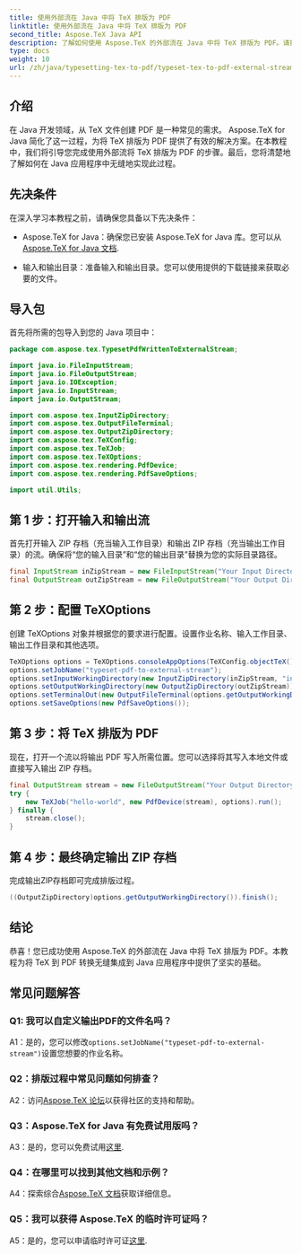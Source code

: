 ```yaml
---
title: 使用外部流在 Java 中将 TeX 排版为 PDF
linktitle: 使用外部流在 Java 中将 TeX 排版为 PDF
second_title: Aspose.TeX Java API
description: 了解如何使用 Aspose.TeX 的外部流在 Java 中将 TeX 排版为 PDF。请按照我们的分步指南进行无缝集成。
type: docs
weight: 10
url: /zh/java/typesetting-tex-to-pdf/typeset-tex-to-pdf-external-stream/
---
```

## 介绍

在 Java 开发领域，从 TeX 文件创建 PDF 是一种常见的需求。 Aspose.TeX for Java 简化了这一过程，为将 TeX 排版为 PDF 提供了有效的解决方案。在本教程中，我们将引导您完成使用外部流将 TeX 排版为 PDF 的步骤。最后，您将清楚地了解如何在 Java 应用程序中无缝地实现此过程。

## 先决条件

在深入学习本教程之前，请确保您具备以下先决条件：

- Aspose.TeX for Java：确保您已安装 Aspose.TeX for Java 库。您可以从[Aspose.TeX for Java 文档](https://reference.aspose.com/tex/java/).

- 输入和输出目录：准备输入和输出目录。您可以使用提供的下载链接来获取必要的文件。

## 导入包

首先将所需的包导入到您的 Java 项目中：

```java
package com.aspose.tex.TypesetPdfWrittenToExternalStream;

import java.io.FileInputStream;
import java.io.FileOutputStream;
import java.io.IOException;
import java.io.InputStream;
import java.io.OutputStream;

import com.aspose.tex.InputZipDirectory;
import com.aspose.tex.OutputFileTerminal;
import com.aspose.tex.OutputZipDirectory;
import com.aspose.tex.TeXConfig;
import com.aspose.tex.TeXJob;
import com.aspose.tex.TeXOptions;
import com.aspose.tex.rendering.PdfDevice;
import com.aspose.tex.rendering.PdfSaveOptions;

import util.Utils;
```

## 第 1 步：打开输入和输出流

首先打开输入 ZIP 存档（充当输入工作目录）和输出 ZIP 存档（充当输出工作目录）的流。确保将“您的输入目录”和“您的输出目录”替换为您的实际目录路径。

```java
final InputStream inZipStream = new FileInputStream("Your Input Directory" + "zip-in.zip");
final OutputStream outZipStream = new FileOutputStream("Your Output Directory" + "typeset-pdf-to-external-stream.zip");
```

## 第 2 步：配置 TeXOptions

创建 TeXOptions 对象并根据您的要求进行配置。设置作业名称、输入工作目录、输出工作目录和其他选项。

```java
TeXOptions options = TeXOptions.consoleAppOptions(TeXConfig.objectTeX());
options.setJobName("typeset-pdf-to-external-stream");
options.setInputWorkingDirectory(new InputZipDirectory(inZipStream, "in"));
options.setOutputWorkingDirectory(new OutputZipDirectory(outZipStream));
options.setTerminalOut(new OutputFileTerminal(options.getOutputWorkingDirectory()));
options.setSaveOptions(new PdfSaveOptions());
```

## 第 3 步：将 TeX 排版为 PDF

现在，打开一个流以将输出 PDF 写入所需位置。您可以选择将其写入本地文件或直接写入输出 ZIP 存档。

```java
final OutputStream stream = new FileOutputStream("Your Output Directory" + "file-name.pdf");
try {
    new TeXJob("hello-world", new PdfDevice(stream), options).run();
} finally {
    stream.close();
}
```

## 第 4 步：最终确定输出 ZIP 存档

完成输出ZIP存档即可完成排版过程。

```java
((OutputZipDirectory)options.getOutputWorkingDirectory()).finish();
```

## 结论

恭喜！您已成功使用 Aspose.TeX 的外部流在 Java 中将 TeX 排版为 PDF。本教程为将 TeX 到 PDF 转换无缝集成到 Java 应用程序中提供了坚实的基础。

## 常见问题解答

### Q1: 我可以自定义输出PDF的文件名吗？

 A1：是的，您可以修改`options.setJobName("typeset-pdf-to-external-stream")`设置您想要的作业名称。

### Q2：排版过程中常见问题如何排查？

 A2：访问[Aspose.TeX 论坛](https://forum.aspose.com/c/tex/47)以获得社区的支持和帮助。

### Q3：Aspose.TeX for Java 有免费试用版吗？

 A3：是的，您可以免费试用[这里](https://releases.aspose.com/).

### Q4：在哪里可以找到其他文档和示例？

 A4：探索综合[Aspose.TeX 文档](https://reference.aspose.com/tex/java/)获取详细信息。

### Q5：我可以获得 Aspose.TeX 的临时许可证吗？

 A5：是的，您可以申请临时许可证[这里](https://purchase.aspose.com/temporary-license/).